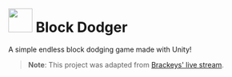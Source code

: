 # <img src=".github/icon.png" width="48px"/> Block Dodger

A simple endless block dodging game made with Unity!

> **Note**: This project was adapted from [Brackeys' live stream](https://youtu.be/tyAutnOlsfA).